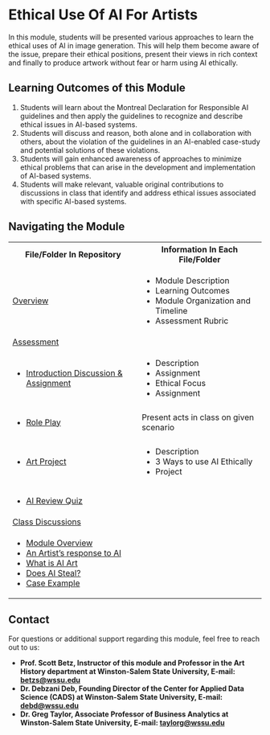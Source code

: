 # Ethical Use Of AI For Artists
In this module, students will be presented various approaches to learn the ethical uses of AI in image generation. This will help them become aware of the issue, prepare their ethical positions, present their views in rich context and finally to produce artwork without fear or harm using AI ethically.

## Learning Outcomes of this Module

1.	Students will learn about the Montreal Declaration for Responsible AI guidelines and then apply the guidelines to recognize and describe ethical issues in AI-based systems. 
2.	Students will discuss and reason, both alone and in collaboration with others, about the violation of the guidelines in an AI-enabled case-study and potential solutions of these violations. 
3.	Students will gain enhanced awareness of approaches to minimize ethical problems that can arise in the development and implementation of AI-based systems. 
4.	Students will make relevant, valuable original contributions to discussions in class that identify and address ethical issues associated with specific AI-based systems. 


## Navigating the Module
<table>
  <tbody>
    <tr>
      <th>File/Folder In Repository</th>
      <th>Information In Each File/Folder</th>
    </tr>
    <tr>
      <td><a href="https://drive.google.com/file/d/1kT8UDGjjl9qUxHzhoN1whlvN_94FQaS6/view?usp=sharing">Overview</a></td>
      <td>
        <ul>
          <li>Module Description</li>
          <li>Learning Outcomes </li>
          <li>Module Organization and Timeline</li>
          <li>Assessment Rubric</li>
        </ul>
      </td>
    </tr>
     <tr>
      <td> <a href="https://drive.google.com/drive/folders/13vkXw85ihtHvxRyxzZwi0qJBl5lNYN3S?usp=sharing">Assessment</a></td>
       <td>
        <ul>
        </ul>
      </td>
    </tr>
    <tr>
      <td>
      <ul>
      <li><a href="https://drive.google.com/file/d/19MA0Xge1rIvwqLmC887QuKaGJfKrd8rM/view?usp=sharing">Introduction Discussion & Assignment</a></li>
      <td>
        <ul>
          <li>Description</li>
          <li>Assignment</li>
          <li>Ethical Focus</li>
          <li>Assignment</li>
        </ul>
      </td>
        </td>
        </tr>
    <tr>
    <td>
      <ul>
      <li> <a href=https://drive.google.com/file/d/1iGsABDNmGKkwHvEjvukabnAl4oIRM-Hh/view?usp=sharing">Role Play</a></li>
        <td>Present acts in class on given scenario</td>
    </tr>
    <tr>
    <td>
      <ul>
      <li><a href="https://drive.google.com/file/d/1gUiv8ufyIrYb3V9u98_kwm6eDVP5qmS3/view?usp=sharing">Art Project</a></li>
      <td>
        <ul>
          <li>Description</li>
          <li>3 Ways to use AI Ethically</li>
          <li>Project</li>
        </ul>
      </td>
    </td>
    </tr>
    <td>
    <ul>
      <li><a href="https://drive.google.com/file/d/1mOLcHnJZsuhlx0pnllSP0EW_Vj6ASEBX/view?usp=sharing">AI Review Quiz</a></li>
      <td>
        <ul>
        </ul>
      </ul>
      </td>
    </tr>
     <tr>
      <td> <a href="https://drive.google.com/drive/folders/1z3Y0PyMwnPPTRw3ORNqCz96E6W3kEwbj?usp=sharing">Class Discussions</a></td>
        <td>
        <ul>
        </ul>
      </td>
    </tr>
    <tr>
      <td>
        <ul>
          <li><a href="https://drive.google.com/file/d/1YyKj-9_mm2ulrkLleXGc12o_6LpjiEe4/view?usp=sharing">Module Overview</a></li>
          <li><a href="https://drive.google.com/file/d/1jYi4AUTFgiDfk-ApHIxTHaPtvzy2Ok4_/view?usp=sharing">An Artist’s response to AI</a></li>
          <li><a href="https://drive.google.com/file/d/1kBlNvH-xg3Buicdqo8vxJ6Z8zf1ZYgSK/view?usp=sharing">What is AI Art</a></li>
          <li><a href="https://drive.google.com/file/d/1-ebj8WWlqNR5zQdnGiwXH3Yx-xaoEUON/view?usp=sharing">Does AI Steal?</a></li>
          <li><a href="https://drive.google.com/file/d/1jeGhf64qn7IwKFIkMVJj8Nrv1SRWJbnA/view?usp=sharing">Case Example</a></li>
        </ul>
      </td>
      <td>
        <ul>
        </ul>
      </td>
    </tr>
  </tbody>
</table>

## Contact
For questions or additional support regarding this module, feel free to reach out to us:
* **Prof. Scott Betz, Instructor of this module and Professor in the Art History department at Winston-Salem State University, E-mail: betzs@wssu.edu**
* **Dr. Debzani Deb, Founding Director of the Center for Applied Data Science (CADS) at Winston-Salem State University,
  E-mail: debd@wssu.edu**
* **Dr. Greg Taylor, Associate Professor of Business Analytics at Winston-Salem State University, E-mail: taylorg@wssu.edu**
